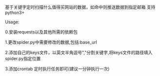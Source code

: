基于关键字定时扫描什么值得买网站的数据，如命中则推送数据到指定邮箱
支持python3+

Usage:

0.安装requests以及其他所需的依赖包

1.更改spider.py中需要修改的数据,包括:base_url

2.添加自己的keys文件，以英文半角逗号","分割关键字,将keys文件的路径填入spider.py指定位置

3.添加crontab 定时执行任务即可(建议一分钟执行一次)
